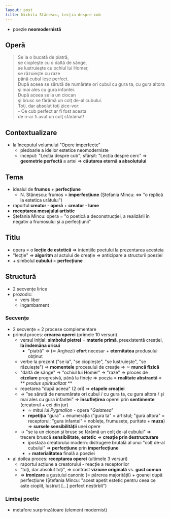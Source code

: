 ```yaml
---
layout: post
title: Nichita Stănescu, Lecția despre cub
---
```


* poezie **neomodernistă**

## Operă

> Se ia o bucată de piatră,  
> se ciopleşte cu o daltă de sânge,  
> se lustruieşte cu ochiul lui Homer,  
> se răzuieşte cu raze  
> până cubul iese perfect.  
> După aceea se sărută de numărate ori cubul 
> cu gura ta, cu gura altora  
> şi mai ales cu gura infantei.  
> După aceea se ia un ciocan  
> şi brusc se fărâmă un colţ de-al cubului.  
> Toţi, dar absolut toţi zice-vor:  
> \- Ce cub perfect ar fi fost acesta  
> de n-ar fi avut un colţ sfărâmat!

## Contextualizare

* la începutul volumului "Opere imperfecte"
	* pledoarie a ideilor estetice neomoderniste
	* inceput: "Lecția despre cub"; sfărșit: "Lecția despre cerc" ⇒ **geometrie perfectă** a artei ⇒ **căutarea eternă a absolutului**

## Tema

* idealul de **frumos** + **perfecțiune**
	* N. Stănescu: frumos = **imperfecțiune** (Ștefania Mincu: ⇔ "o replică la estetica urâtului")
* raportul **creator - operă** + **creator - lume**
* **receptarea mesajului artistic**
* Ștefania Mincu: opera = "o poetică a deconstrucției, a realizării în negativ a frumosului și a perfecțiunii"

## Titlu

* opera = o **lecție de estetică** ⇒ intențiile poetului la prezentarea acesteia
* "lecție" ⇒ **algoritm** al actului de creație ⇒ anticipare a structurii poeziei
* \+ simbolul **cubului** = **perfecțiune**

## Structură

* 2 secvențe lirice
* prozodic:
	* vers liber
	* ingambament

### Secvențe

* 2 secvențe = 2 procese complementare
* primul proces: **crearea operei** (primele 10 versuri)
	* versul inițial: **simbolul pietrei** = **materie primă**, preexistentă creației, **la îndemâna oricui**
		* "piatră" ⇒ (≃ Arghezi) **efort** necesar + **eternitatea** produsului obținut
	* verbe la prezent ("se ia", "se cioplește", "se lustruiește", "se răzuiește") ⇒ **momentele** procesului de creație ⇒ ≃ **muncă fizică**
	* "daltă de sânge" → "ochiul lui Homer" → "raze" ⇒ proces de **cizelare** progresivă, până la finețe ⇒ poezia = **realitate abstractă** = ** *produs spiritualizat* **
	* repetarea "după aceea" (2 ori) ⇒ **etapele creației**
	* → "se sărută de nenumărate ori cubul / cu gura ta, cu gura altora / și mai ales cu gura infantei" ⇒ 	**însuflețirea** operei prin **sentimente** (creatorul + cei din jur)
		* ≃ *mitul lui Pygmalion* - opera "*Galateea*"
		* **repetiția** "gura" + enumerația ("gura ta" = artistul; "gura altora" = receptorul; "gura infantei" = noblețe, frumusețe, puritate + **muza**) ⇒ **sursele sensibilității** unei opere
	* → "se ia un ciocan şi brusc se fărâmă un colţ de-al cubului" ⇒ trecere bruscă **sensibilitate**, **estetic** → **creație prin destructurare**
		* ipostaza creatorului modern: distrugere brutală al unui "colț de-al cubului" ⇒ **perfecțiune** prin **imperfecțiune**
		* \+ **materialitatea** finală a poeziei
* al doilea proces: **receptarea operei** (ultimele 3 versuri)
	* raportul acțiune a creatorului - reacție a receptorilor
	* "toţi, dar absolut toţi", ⇒ contrast **viziune originală** vs. **gust comun**
	* ⇒ **ironizare** a gustului canonic (= părerea majorității) + goanei după perfecțiune (Ștefania Mincu: "acest apetit estetic pentru ceea ce aste cioplit, lustruit [...] perfect neștirbit")

### Limbaj poetic

* metafore surprinzătoare (element modernist)
